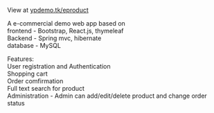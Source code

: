 View at [ypdemo.tk/eproduct](ypdemo.tk/eproduct)

A e-commercial demo web app based on<br />
frontend - Bootstrap, React.js, thymeleaf<br />
Backend - Spring mvc, hibernate<br />
database - MySQL<br />

Features:<br />
User registration and Authentication<br />
Shopping cart<br />
Order comfirmation<br />
Full text search for product<br />
Administration - Admin can add/edit/delete product and change order status<br />
